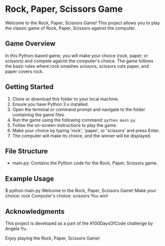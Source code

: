# Rock, Paper, Scissors Game

Welcome to the Rock, Paper, Scissors Game! This project allows you to play the classic game of Rock, Paper, Scissors against the computer.

## Game Overview
In this Python-based game, you will make your choice (rock, paper, or scissors) and compete against the computer's choice. The game follows the basic rules where rock smashes scissors, scissors cuts paper, and paper covers rock.

## Getting Started
1. Clone or download this folder to your local machine.
2. Ensure you have Python 3.x installed.
3. Open the terminal or command prompt and navigate to the folder containing the game files.
4. Run the game using the following command: `python main.py`
5. Follow the on-screen instructions to play the game.
6. Make your choice by typing 'rock', 'paper', or 'scissors' and press Enter.
7. The computer will make its choice, and the winner will be displayed.

## File Structure
- main.py: Contains the Python code for the Rock, Paper, Scissors game.

## Example Usage
$ python main.py
Welcome to the Rock, Paper, Scissors Game!
Make your choice: rock
Computer's choice: scissors
You win!

## Acknowledgments
This project is developed as a part of the #100DaysOfCode challenge by Angela Yu.

Enjoy playing the Rock, Paper, Scissors Game!
